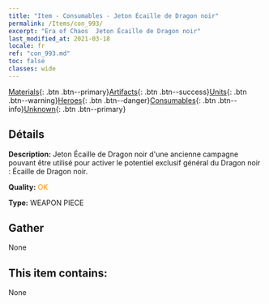 ```yaml
---
title: "Item - Consumables - Jeton Écaille de Dragon noir"
permalink: /Items/con_993/
excerpt: "Era of Chaos  Jeton Écaille de Dragon noir"
last_modified_at: 2021-03-18
locale: fr
ref: "con_993.md"
toc: false
classes: wide
---
```

 [Materials](/fr/Items/){: .btn .btn--primary}[Artifacts](/fr/Items/Artifacts/){: .btn .btn--success}[Units](/fr/Items/Units/){: .btn .btn--warning}[Heroes](/fr/Items/Heroes/){: .btn .btn--danger}[Consumables](/fr/Items/Consumables/){: .btn .btn--info}[Unknown](/fr/Items/Unknown/){: .btn .btn--primary}

## Détails
 **Description:** Jeton Écaille de Dragon noir d'une ancienne campagne pouvant être utilisé pour activer le potentiel exclusif général du Dragon noir : Écaille de Dragon noir.

 **Quality:** <span style="color: #FF8C00">OK</span>

 **Type:** WEAPON PIECE

## Gather

  None

## This item contains:

  None

